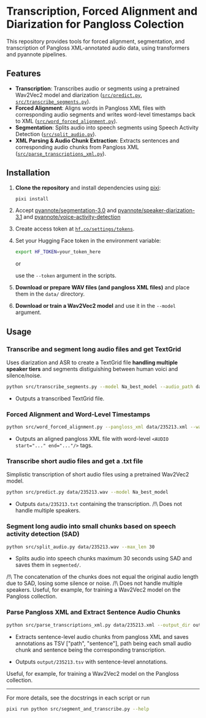 # Transcription, Forced Alignment and Diarization for Pangloss Colection

This repository provides tools for forced alignment, segmentation, and transcription of Pangloss XML-annotated audio data, using transformers and pyannote pipelines.

## Features

- **Transcription**: Transcribes audio or segments using a pretrained Wav2Vec2 model and diarization ([`src/predict.py`](src/predict.py), [`src/transcribe_segments.py`](src/transcribe_segments.py)).
- **Forced Alignment**: Aligns words in Pangloss XML files with corresponding audio segments and writes word-level timestamps back to XML ([`src/word_forced_alignment.py`](src/word_forced_alignment.py)).
- **Segmentation**: Splits audio into speech segments using Speech Activity Detection ([`src/split_audio.py`](src/split_audio.py)).
- **XML Parsing & Audio Chunk Extraction**: Extracts sentences and corresponding audio chunks from Pangloss XML ([`src/parse_transcriptions_xml.py`](src/parse_transcriptions_xml.py)).

## Installation

1. **Clone the repository** and install dependencies using [pixi](https://prefix.dev/docs/pixi/):

   ```sh
   pixi install
   ```
2. Accept [pyannote/segmentation-3.0](https://huggingface.co/pyannote/segmentation-3.0) and [pyannote/speaker-diarization-3.1](https://huggingface.co/pyannote/speaker-diarization-3.1) and [pyannote/voice-activity-detection](https://huggingface.co/pyannote/voice-activity-detection)

3. Create access token at [`hf.co/settings/tokens`](https://hf.co/settings/tokens).

4. Set your Hugging Face token in the environment variable:

   ```sh
   export HF_TOKEN=your_token_here
   ```
   or

   use the `--token` argument in the scripts.

5. **Download or prepare WAV files (and pangloss XML files)** and place them in the `data/` directory.

6. **Download or train a Wav2Vec2 model** and use it in the `--model` argument. 

## Usage

### Transcribe and segment long audio files and get TextGrid
Uses diarization and ASR to create a TextGrid file **handling multiple speaker tiers** and segments distiguishing between human voici and silence/noise.
```sh
python src/transcribe_segments.py --model Na_best_model --audio_path data/235213.wav --num_speakers 1
```
- Outputs a transcribed TextGrid file.

### Forced Alignment and Word-Level Timestamps

```sh
python src/word_forced_alignment.py --pangloss_xml data/235213.xml --wav data/235213.wav --model Na_best_model
```
- Outputs an aligned pangloss XML file with word-level `<AUDIO start="..." end="..."/>` tags.

### Transcribe short audio files and get a .txt file 
Simplistic transcription of short audio files using a pretrained Wav2Vec2 model.
```sh
python src/predict.py data/235213.wav --model Na_best_model
```
- Outputs `data/235213.txt` containing the transcription.
/!\ Does not handle multiple speakers.

### Segment long audio into small chunks based on speech activity detection (SAD)

```sh
python src/split_audio.py data/235213.wav --max_len 30
```
- Splits audio into speech chunks maximum 30 seconds using SAD and saves them in `segmented/`.

/!\ The concatenation of the chunks does not equal the original audio length due to SAD, losing some silence or noise.
/!\ Does not handle multiple speakers.
Useful, for example, for training a Wav2Vec2 model on the Pangloss collection.


### Parse Pangloss XML and Extract Sentence Audio Chunks

```sh
python src/parse_transcriptions_xml.py data/235213.xml --output_dir output/
```
- Extracts sentence-level audio chunks from pangloss XML and saves annotations as TSV ["path", "sentence"], path being each small audio chunk and sentence being the corresponding transcription.

- Outputs `output/235213.tsv` with sentence-level annotations.

Useful, for example, for training a Wav2Vec2 model on the Pangloss collection.

---

For more details, see the docstrings in each script or run
```sh
pixi run python src/segment_and_transcribe.py --help
```
